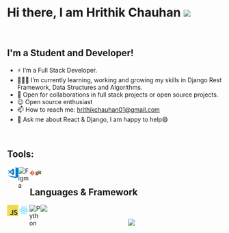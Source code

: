 ### <h1>Hi there, I am Hrithik Chauhan <img src="https://media.giphy.com/media/hvRJCLFzcasrR4ia7z/giphy.gif" width="25px"></h1>
<br>         
           
 ## I'm a Student and Developer!  
- ⚡ I’m a Full Stack Developer.         
- 👨🏽‍💻 I’m currently learning, working and growing my skills in Django Rest Framework, Data Structures and Algorithms.            
- 🤝 Open for collaborations in full stack projects or open source projects.  
- 😉 Open source enthusiast  
- 📫 How to reach me: hrithikchauhan01@gmail.com  
- 💬 Ask me about React & Django, I am happy to help😄 

 <br>   
 
 <!--<img align="right" alt="GIF" src="https://github.com/abhisheknaiidu/abhisheknaiidu/blob/master/code.gif?raw=true" width="500" height="320" /> -->

## Tools: 

<img align="left" alt="Visual Studio Code" width="26px" src="https://raw.githubusercontent.com/github/explore/80688e429a7d4ef2fca1e82350fe8e3517d3494d/topics/visual-studio-code/visual-studio-code.png" />
<img align="left" alt="Figma" width="27px" src="https://img.icons8.com/windows/32/000000/figma.png"/>
<img align="left" alt="Git" width="27px" src="https://raw.githubusercontent.com/github/explore/80688e429a7d4ef2fca1e82350fe8e3517d3494d/topics/git/git.png" />
<br>

## Languages & Framework 

<img align="left" alt="JavaScript" width="26px" src="https://raw.githubusercontent.com/github/explore/80688e429a7d4ef2fca1e82350fe8e3517d3494d/topics/javascript/javascript.png" />
<img align="left" alt="React" width="26px" src="https://raw.githubusercontent.com/github/explore/80688e429a7d4ef2fca1e82350fe8e3517d3494d/topics/react/react.png" />
<img align="left" alt="Python" width="26px" src="https://img.icons8.com/color/48/000000/python.png" />   
<img align="left alt="Django" width="27px" src="https://img.icons8.com/color/48/000000/django.png"/>


<br>

<p align = "center">
  <img src = "https://github-readme-stats.vercel.app/api?username=Hrithik5&show_icons=true&theme=bear&line_height=30">
 </p>
<!-- ![Hrithik's github stats](https://github-readme-stats.vercel.app/api?username=Hrithik5&show_icons=true&hide_border=truetheme=cobalt) -->

                      
